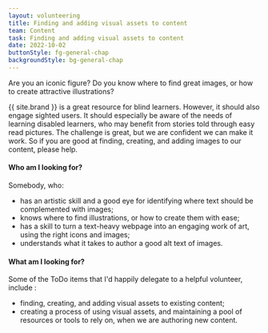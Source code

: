 ```yaml
---
layout: volunteering
title: Finding and adding visual assets to content
team: Content
task: Finding and adding visual assets to content
date: 2022-10-02
buttonStyle: fg-general-chap
backgroundStyle: bg-general-chap
---
```


Are you an iconic figure? Do you know where to find great images, or how to create attractive illustrations?
<!-- excerpt-end -->
{{ site.brand }} is a great resource for blind learners. However, it should also engage sighted users. It should especially be aware of the needs of learning disabled learners, who may benefit from stories told through easy read pictures. The challenge is great, but we are confident we can make it work. So if you are good at finding, creating, and adding images to our content, please help. 

#### Who am I looking for?

Somebody, who:

+ has an artistic skill and a good eye for identifying where text should be complemented with images;
+ knows where to find illustrations, or how to create them with ease;
+ has a skill to turn a text-heavy webpage into an engaging work of art, using the right icons and images;
+ understands what it takes to author a good alt text of images.

#### What am I looking for?

Some of the ToDo items that I'd happily delegate to a helpful volunteer, include :

+ finding, creating, and adding visual assets to existing content;
+ creating a process of using visual assets, and maintaining a pool of resources or tools to rely on, when we are authoring new content.